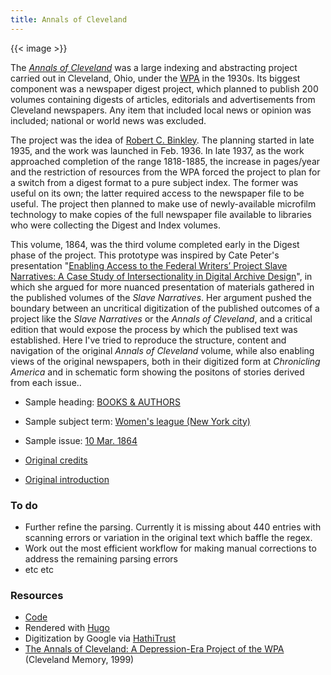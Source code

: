 ```yaml
---
title: Annals of Cleveland
---
```


{{< image >}}

The [*Annals of Cleveland*](http://www.clevelandmemory.org/speccoll/annals/) was a large indexing and abstracting project
carried out in Cleveland, Ohio, under the [WPA](https://en.wikipedia.org/wiki/Works_Progress_Administration) in the 1930s. Its biggest component was a
newspaper digest project, which planned to publish 200 volumes containing digests of articles, editorials and advertisements from Cleveland newspapers. Any item that included local news or opinion was included; national or world news was excluded.

The project was the idea of [Robert C. Binkley](https://en.wikipedia.org/wiki/Robert_C._Binkley). The  planning started in late 1935, and the work was launched in Feb. 1936. In late 1937, as the work approached completion of the range 1818-1885, the increase in pages/year and the restriction of resources from the WPA forced the project to plan for a switch from a digest format to a pure subject index. The former was useful on its own; the latter required access to the newspaper file to be useful. The project then planned to make use of newly-available microfilm technology to make copies of the full newspaper file available to libraries who were collecting the Digest and Index volumes.

This volume, 1864, was the third volume completed early in the Digest phase of the project. This prototype was inspired by Cate Peter's presentation "[Enabling Access to the Federal Writers’ Project Slave Narratives: A Case Study of Intersectionality in Digital Archive Design](https://www.youtube.com/watch?v=yi3t7MDO0IM)", in which she argued for more nuanced presentation of materials gathered in the published volumes of the *Slave Narratives*. Her argument pushed the boundary between an uncritical digitization of the published outcomes of a project like the *Slave Narratives* or the *Annals of Cleveland*, and a critical edition that would expose the process by which the publised text was established. Here I've tried to reproduce the structure, content and navigation of the original *Annals of Cleveland* volume, while also enabling views of the original newspapers, both in their digitized form at *Chronicling America* and in schematic form showing the positons of stories derived from each issue..

- Sample heading: [BOOKS & AUTHORS](headings/booksandauthors/)
- Sample subject term: [Women's league (New York city)](terms/womensleaguenewyorkcity/)
- Sample issue:  [10 Mar. 1864](issues/1864-03-10/)

- [Original credits](source/credits/)
- [Original introduction](source/introduction/)

### To do

- Further refine the parsing. Currently it is missing about 440 entries with scanning errors or variation in the original text which baffle the regex.
- Work out the most efficient workflow for making manual corrections to
  address the remaining parsing errors
- etc etc

### Resources

- [Code](https://github.com/pbinkley/annals-of-cleveland)
- Rendered with [Hugo](https://gohugo.io/)
- Digitization by Google via [HathiTrust](https://babel.hathitrust.org/cgi/ssd?id=iau.31858046133199)
- [The Annals of Cleveland: A Depression-Era Project of the WPA](http://www.clevelandmemory.org/speccoll/annals/) (Cleveland Memory, 1999)
